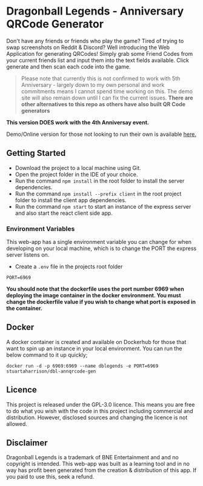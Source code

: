 # Dragonball Legends - Anniversary QRCode Generator
Don't have any friends or friends who play the game? Tired of trying to swap screenshots on Reddit & Discord? Well introducing the Web Application for generating QRCodes! Simply grab some Friend Codes from your current friends list and input them into the text fields available. Click generate and then scan each code into the game.

> Please note that currently this is not confirmed to work with 5th Anniversary - largely down to my own personal and work commitments means I cannot spend time working on this. The demo site will also remain down until I can fix the current issues. **There are other alternatives to this repo as others have also built QR Code generators**

**This version DOES work with the 4th Anniversay event.**

Demo/Online version for those not looking to run their own is available [here.](https://dblegends.harrisonhomenetwork.co.uk/)

## Getting Started
- Download the project to a local machine using Git.
- Open the project folder in the IDE of your choice.
- Run the command `npm install` in the root folder to install the server dependencies.
- Run the command `npm install --prefix client` in the root project folder to install the client app dependencies.
- Run the command `npm start` to start an instance of the express server and also start the react client side app.

### Environment Variables
This web-app has a single environment variable you can change for when developing on your local machine, which is to change the PORT the express server listens on.

- Create a `.env` file in the projects root folder

```
PORT=6969
```

**You should note that the dockerfile uses the port number 6969 when deploying the image container in the docker environment. You must change the dockerfile value if you wish to change what port is exposed in the container.**

## Docker
A docker container is created and available on Dockerhub for those that want to spin up an instance in your local environment. You can run the below command to it up quickly;

`docker run -d -p 6969:6969 --name dblegends -e PORT=6969 stuartaharrison/dbl-annqrcode-gen`

## Licence
This project is released under the GPL-3.0 licence. This means you are free to do what you wish with the code in this project including commercial and distribution. However, disclosed sources and changing the licence is not allowed.

## Disclaimer
Dragonball Legends is a trademark of BNE Entertainment and and no copyright is intended. This web-app was built as a learning tool and in no way has profit been generated from the creation & distribution of this app. If you paid to use this, seek a refund.
